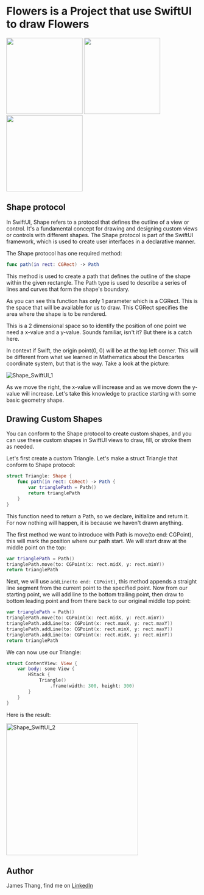 # Flowers is a Project that use SwiftUI to draw Flowers

<img src="https://github.com/Enryun/Flowers/assets/45484154/bae28441-a4d6-49df-addc-aa01b5cc7b20" width="200">
<img src="https://github.com/Enryun/Flowers/assets/45484154/8c10738e-12a0-4690-b61f-e53250a9b719" width="200">
<img src="https://github.com/Enryun/Flowers/assets/45484154/ff80e239-a3c0-422a-aa9c-2806a9bf1cc0" width="200">

## Shape protocol

In SwiftUI, Shape refers to a protocol that defines the outline of a view or control. It's a fundamental concept for drawing and designing custom views or controls with different shapes. The Shape protocol is part of the SwiftUI framework, which is used to create user interfaces in a declarative manner.

The Shape protocol has one required method:

```swift
func path(in rect: CGRect) -> Path
```

This method is used to create a path that defines the outline of the shape within the given rectangle. The Path type is used to describe a series of lines and curves that form the shape's boundary.

As you can see this function has only 1 parameter which is a CGRect. This is the space that will be available for us to draw. This CGRect specifies the area where the shape is to be rendered.

This is a 2 dimensional space so to identify the position of one point we need a x-value and a y-value. Sounds familiar, isn't it? But there is a catch here.

In context if Swift, the origin point(0, 0) will be at the top left corner. This will be different from what we learned in Mathematics about the Descartes coordinate system, but that is the way. Take a look at the picture:

![Shape_SwiftUI_1](https://github.com/Enryun/Flowers/assets/45484154/7f5ca9c2-1f85-486c-acc5-ff2e16dbdf4e)

As we move the right, the x-value will increase and as we move down the y-value will increase. Let's take this knowledge to practice starting with some basic geometry shape.

## Drawing Custom Shapes

You can conform to the Shape protocol to create custom shapes, and you can use these custom shapes in SwiftUI views to draw, fill, or stroke them as needed.

Let's first create a custom Triangle. Let's make a struct Triangle that conform to Shape protocol:

```swift
struct Triangle: Shape {
    func path(in rect: CGRect) -> Path {
        var trianglePath = Path()
        return trianglePath
    }
}
```

This function need to return a Path, so we declare, initialize and return it. For now nothing will happen, it is because we haven't drawn anything.

The first method we want to introduce with Path is move(to end: CGPoint), this will mark the position where our path start. We will start draw at the middle point on the top:

```swift
var trianglePath = Path()
trianglePath.move(to: CGPoint(x: rect.midX, y: rect.minY))
return trianglePath
```

Next, we will use `addLine(to end: CGPoint)`, this method appends a straight line segment from the current point to the specified point. Now from our starting point, we will add line to the bottom trailing point, then draw to bottom leading point and from there back to our original middle top point:

```swift
var trianglePath = Path()
trianglePath.move(to: CGPoint(x: rect.midX, y: rect.minY))
trianglePath.addLine(to: CGPoint(x: rect.maxX, y: rect.maxY))
trianglePath.addLine(to: CGPoint(x: rect.minX, y: rect.maxY))
trianglePath.addLine(to: CGPoint(x: rect.midX, y: rect.minY))
return trianglePath
```
We can now use our Triangle:

```swift
struct ContentView: View {
    var body: some View {
        HStack {
            Triangle()
                .frame(width: 300, height: 300)
        }
    }
}
```
Here is the result:

<img width="346" alt="Shape_SwiftUI_2" src="https://github.com/Enryun/Flowers/assets/45484154/9e677164-771d-44ec-8386-ee83fa01b6ab">

## Author
James Thang, find me on [LinkedIn](https://www.linkedin.com/in/jamesthang/)
